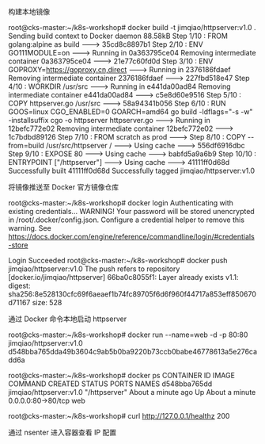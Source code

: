 构建本地镜像

root@cks-master:~/k8s-workshop# docker build -t jimqiao/httpserver:v1.0 .
Sending build context to Docker daemon  88.58kB
Step 1/10 : FROM golang:alpine as build
 ---> 35cd8c8897b1
Step 2/10 : ENV GO111MODULE=on
 ---> Running in 0a363795ce04
Removing intermediate container 0a363795ce04
 ---> 21e77c60fd0d
Step 3/10 : ENV GOPROXY=https://goproxy.cn,direct
 ---> Running in 2376186fdaef
Removing intermediate container 2376186fdaef
 ---> 227fbd518e47
Step 4/10 : WORKDIR /usr/src
 ---> Running in e441da00ad84
Removing intermediate container e441da00ad84
 ---> c5e8d60e9516
Step 5/10 : COPY httpserver.go /usr/src
 ---> 58a94341b056
Step 6/10 : RUN GOOS=linux CGO_ENABLED=0 GOARCH=amd64 go build -ldflags="-s -w" -installsuffix cgo -o httpserver httpserver.go
 ---> Running in 12befc772e02
Removing intermediate container 12befc772e02
 ---> 1c7bdbd89126
Step 7/10 : FROM scratch as prod
 ---> 
Step 8/10 : COPY --from=build /usr/src/httpserver /
 ---> Using cache
 ---> 556df6916dbc
Step 9/10 : EXPOSE 80
 ---> Using cache
 ---> babfd5a9a6b9
Step 10/10 : ENTRYPOINT ["/httpserver"]
 ---> Using cache
 ---> 41111ff0d68d
Successfully built 41111ff0d68d
Successfully tagged jimqiao/httpserver:v1.0



将镜像推送至 Docker 官方镜像仓库

root@cks-master:~/k8s-workshop# docker login
Authenticating with existing credentials...
WARNING! Your password will be stored unencrypted in /root/.docker/config.json.
Configure a credential helper to remove this warning. See
https://docs.docker.com/engine/reference/commandline/login/#credentials-store

Login Succeeded
root@cks-master:~/k8s-workshop# docker push jimqiao/httpserver:v1.0
The push refers to repository [docker.io/jimqiao/httpserver]
66ba0c8055f1: Layer already exists 
v1.1: digest: sha256:8e528130cfc69f6aeaef1b74fc89705f6d6f960f44717a853eff850670d71167 size: 528



通过 Docker 命令本地启动 httpserver

root@cks-master:~/k8s-workshop# docker run --name=web -d -p 80:80 jimqiao/httpserver:v1.0
d548bba765dda49b3604c9ab5b0ba9220b73ccb0babe46778613a5e276cadd6a

root@cks-master:~/k8s-workshop# docker ps 
CONTAINER ID        IMAGE                     COMMAND             CREATED              STATUS              PORTS                NAMES
d548bba765dd        jimqiao/httpserver:v1.0   "/httpserver"       About a minute ago   Up About a minute   0.0.0.0:80->80/tcp   web

root@cks-master:~/k8s-workshop# curl http://127.0.0.1/healthz
200



通过 nsenter 进入容器查看 IP 配置